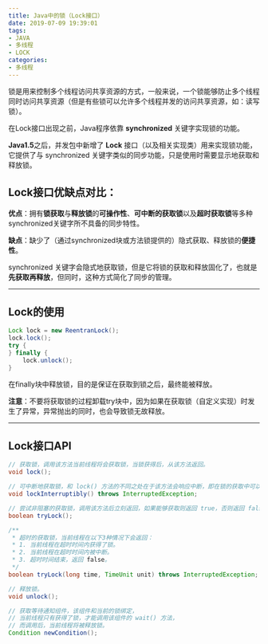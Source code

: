 ```yaml
---
title: Java中的锁（Lock接口）
date: 2019-07-09 19:39:01
tags:
- JAVA
- 多线程
- LOCK
categories:
- 多线程
---
```


锁是用来控制多个线程访问共享资源的方式，一般来说，一个锁能够防止多个线程同时访问共享资源（但是有些锁可以允许多个线程并发的访问共享资源，如：读写锁）。

在Lock接口出现之前，Java程序依靠 **synchronized** 关键字实现锁的功能。

**Java1.5**之后，并发包中新增了 **Lock** 接口（以及相关实现类）用来实现锁功能，它提供了与 synchronized 关键字类似的同步功能，只是使用时需要显示地获取和释放锁。

<!-- more -->

## Lock接口优缺点对比：

**优点**：拥有**锁获取**与**释放锁**的**可操作性**、**可中断的获取锁**以及**超时获取锁**等多种synchronized关键字所不具备的同步特性。

**缺点**：缺少了（通过synchronized块或方法锁提供的）隐式获取、释放锁的**便捷性**。

synchronized 关键字会隐式地获取锁，但是它将锁的获取和释放固化了，也就是**先获取再释放**，但同时，这种方式简化了同步的管理。

---

## Lock的使用

```java
Lock lock = new ReentranLock();
lock.lock();
try {
} finally {
    lock.unlock();
}
```

在finally块中释放锁，目的是保证在获取到锁之后，最终能被释放。

**注意**：不要将获取锁的过程卸载try块中，因为如果在获取锁（自定义实现）时发生了异常，异常抛出的同时，也会导致锁无故释放。

---

## Lock接口API

```java
// 获取锁，调用该方法当前线程将会获取锁，当锁获得后，从该方法返回。
void lock();

// 可中断地获取锁，和 lock() 方法的不同之处在于该方法会响应中断，即在锁的获取中可以中断当前线程。
void lockInterruptibly() throws InterruptedException;

// 尝试非阻塞的获取锁，调用该方法后立刻返回，如果能够获取则返回 true，否则返回 false。
boolean tryLock();

/**
 * 超时的获取锁，当前线程在以下3种情况下会返回：
 * 1. 当前线程在超时时间内获得了锁。
 * 2. 当前线程在超时时间内被中断。
 * 3. 超时时间结束，返回 false。
 */
boolean tryLock(long time, TimeUnit unit) throws InterruptedException;

// 释放锁。
void unlock();

// 获取等待通知组件，该组件和当前的锁绑定，
// 当前线程只有获得了锁，才能调用该组件的 wait() 方法，
// 而调用后，当前线程将被释放锁。
Condition newCondition();
```



